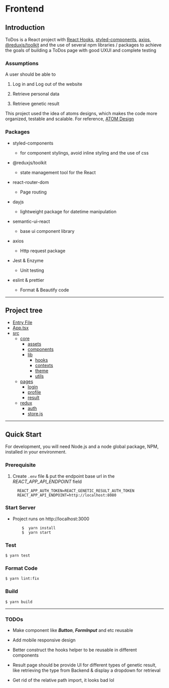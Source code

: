 # Frontend

## Introduction

ToDos is a React project with [React Hooks](https://reactjs.org/docs/hooks-intro.html), [styled-components](https://styled-components.com/), [axios](https://github.com/axios/axios), [@reduxjs/toolkit](https://redux-toolkit.js.org/) and the use of several npm libraries / packages to achieve the goals of building a ToDos page with good UXUI and complete testing

### Assumptions

A user should be able to

 1. Log in and Log out of the website

 2. Retrieve personal data
 
 2. Retrieve genetic result

This project used the idea of atoms designs, which makes the code more organized, testable and scalable. For reference, [ATOM Design](http://atomicdesign.bradfrost.com/chapter-2/)

### Packages 
- styled-components
  - for component stylings, avoid inline styling and the use of css

- @reduxjs/toolkit
  - state management tool for the React

- react-router-dom
  - Page routing

- dayjs
  - lightweight package for datetime manipulation

- semantic-ui-react
  - base ui component library

- axios
  - Http request package

- Jest & Enzyme
  - Unit testing

- eslint & prettier
  - Format & Beautify code

---

## Project tree

 * [Entry File](./index.js)
 * [App.tsx](./App.js)
 * [src](./src)
    * [core](./src/core)
      * [assets](./src/core/assets)
      * [components](./src/core/components)
      * [lib](./src/core/lib)
        * [hooks](./src/core/lib/hooks)
        * [contexts](./src/core/lib/contexts)
        * [theme](./src/core/lib/theme)
        * [utils](./src/core/lib/utils)
    * [pages](./src/pages)
      * [login](./src/pages/login)
      * [profile](./src/pages/profile)
      * [result](./src/pages/result)
    * [redux](./src/redux)
      * [auth](./src/redux/auth)
      * [store.js](./src/redux/store.js)

---

## Quick Start

For development, you will need Node.js and a node global package, NPM, installed in your environment.

### Prerequisite

1. Create `.env` file & put the endpoint base url in the _REACT_APP_API_ENDPOINT_ field

    ```
      REACT_APP_AUTH_TOKEN=REACT_GENETIC_RESULT_AUTH_TOKEN
      REACT_APP_API_ENDPOINT=http://localhost:8080
    ```

### Start Server
  - Project runs on http://localhost:3000

    ```
        $  yarn install
        $  yarn start
    ```

### Test

    $ yarn test

### Format Code

    $ yarn lint:fix

### Build

    $ yarn build
    
---

### TODOs

  - Make component like ___Button___, ___FormInput___ and etc reusable
  
  - Add mobile responsive design

  - Better construct the hooks helper to be reusable in different components

  - Result page should be provide UI for different types of genetic result, like retrieving the type from Backend & display a dropdown for retrieval

  - Get rid of the relative path import, it looks bad lol